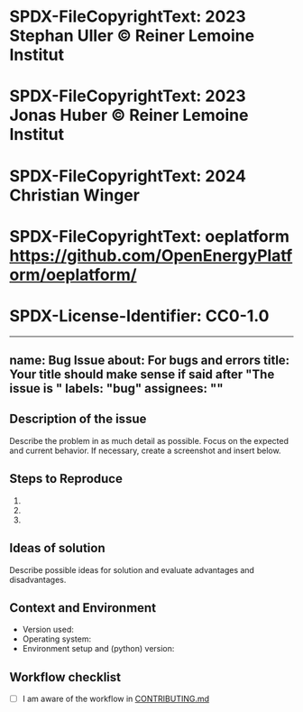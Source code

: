 # SPDX-FileCopyrightText: 2023 Stephan Uller  <steull> © Reiner Lemoine Institut
# SPDX-FileCopyrightText: 2023 Jonas Huber <jh-RLI> © Reiner Lemoine Institut
# SPDX-FileCopyrightText: 2024 Christian Winger <wingechr>
# SPDX-FileCopyrightText: oeplatform <https://github.com/OpenEnergyPlatform/oeplatform/>
# SPDX-License-Identifier: CC0-1.0

---
name: Bug Issue
about: For bugs and errors
title: Your title should make sense if said after "The issue is <your issue title>"
labels: "bug"
assignees: ""
---

## Description of the issue

Describe the problem in as much detail as possible.
Focus on the expected and current behavior.
If necessary, create a screenshot and insert below.

## Steps to Reproduce

1.
2.
3.

## Ideas of solution

Describe possible ideas for solution and evaluate advantages and disadvantages.

## Context and Environment

- Version used:
- Operating system:
- Environment setup and (python) version:

## Workflow checklist

- [ ] I am aware of the workflow in [CONTRIBUTING.md](https://github.com/OpenEnergyPlatform/oeplatform/blob/develop/CONTRIBUTING.md)
